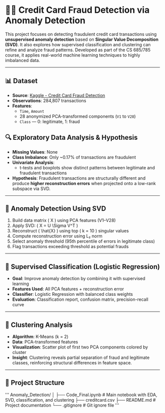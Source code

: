 # 🕵️‍♂️ Credit Card Fraud Detection via Anomaly Detection

This project focuses on detecting fraudulent credit card transactions using **unsupervised anomaly detection** based on **Singular Value Decomposition (SVD)**. It also explores how supervised classification and clustering can refine and analyze fraud patterns. Developed as part of the CS 685/785 course, it applies real-world machine learning techniques to highly imbalanced data.

---

## 📊 Dataset

- **Source**: [Kaggle - Credit Card Fraud Detection](https://www.kaggle.com/datasets/mlg-ulb/creditcardfraud)
- **Observations**: 284,807 transactions
- **Features**:
  - `Time`, `Amount`
  - 28 anonymized PCA-transformed components (`V1` to `V28`)
  - `Class` — 0: legitimate, 1: fraud

## 🔍 Exploratory Data Analysis & Hypothesis

- **Missing Values**: None
- **Class Imbalance**: Only ~0.17% of transactions are fraudulent
- **Univariate Analysis**:
  - t-tests and boxplots show distinct patterns between legitimate and fraudulent transactions
- **Hypothesis**:
  Fraudulent transactions are structurally different and produce **higher reconstruction errors** when projected onto a low-rank subspace via SVD.

---

## 🧠 Anomaly Detection Using SVD

1. Build data matrix \( X \) using PCA features (V1–V28)
2. Apply SVD: \( X = U \Sigma V^T \)
3. Reconstruct \( \hat{X} \) using top \( k = 10 \) singular values
4. Compute reconstruction error using L₂ norm
5. Select anomaly threshold (95th percentile of errors in legitimate class)
6. Flag transactions exceeding threshold as potential frauds

---

## 🤖 Supervised Classification (Logistic Regression)

- **Goal**: Improve anomaly detection by combining it with supervised learning
- **Features Used**: All PCA features + reconstruction error
- **Classifier**: Logistic Regression with balanced class weights
- **Evaluation**: Classification report, confusion matrix, precision-recall curve

---

## 🧩 Clustering Analysis

- **Algorithm**: K-Means (k = 2)
- **Data**: PCA-transformed features
- **Visualization**: Scatter plot of first two PCA components colored by cluster
- **Insight**: Clustering reveals partial separation of fraud and legitimate classes, reinforcing structural differences in feature space.

---

## 📁 Project Structure
'''
Anomaly_Detection/
│
├── Code_Final.ipynb # Main notebook with EDA, SVD, classification, and clustering
├── creditcard.csv 
├── README.md # Project documentation
└── .gitignore # Git ignore file
'''
